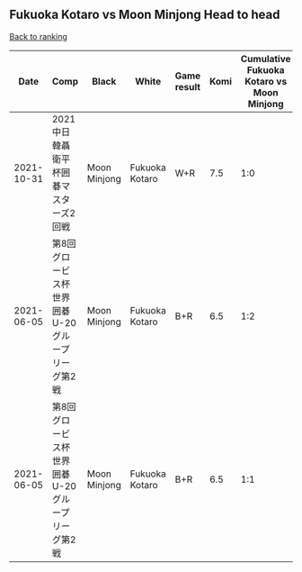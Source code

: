 ## Fukuoka Kotaro vs Moon Minjong Head to head

[Back to ranking](../../index.md)




| **Date** | **Comp** | **Black** | **White** | **Game result** | **Komi** | **Cumulative Fukuoka Kotaro vs Moon Minjong** | **Fukuoka Kotaro streak** | **Moon Minjong streak** | 
| --- | --- | --- | --- | --- | --- | --- | --- | --- |
| 2021-10-31 | 2021中日韓聶衛平杯囲碁マスターズ2回戦 | Moon Minjong | Fukuoka Kotaro | W+R | 7.5 | 1:0 | 1 | 0 | 
| 2021-06-05 | 第8回グロービス杯世界囲碁U-20グループリーグ第2戦  | Moon Minjong | Fukuoka Kotaro | B+R | 6.5 | 1:2 | 0 | 2 | 
| 2021-06-05 | 第8回グロービス杯世界囲碁U-20グループリーグ第2戦 | Moon Minjong | Fukuoka Kotaro | B+R | 6.5 | 1:1 | 0 | 1 |




